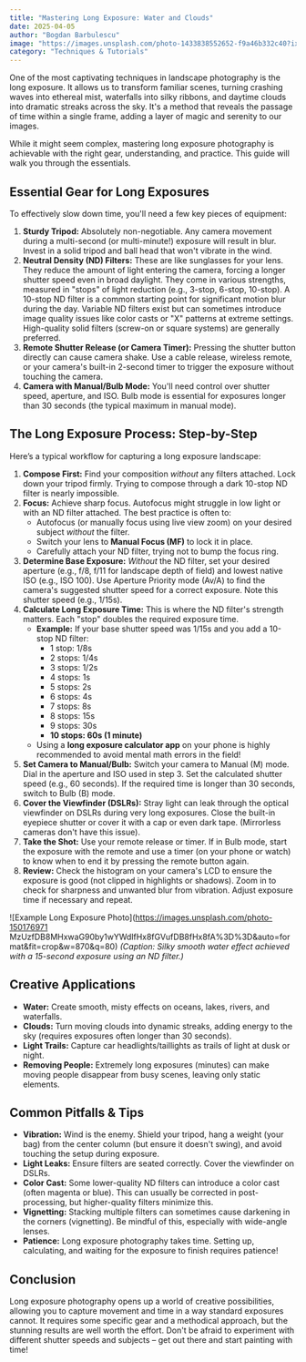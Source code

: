 ```yaml
---
title: "Mastering Long Exposure: Water and Clouds"
date: 2025-04-05 
author: "Bogdan Barbulescu"
image: "https://images.unsplash.com/photo-1433838552652-f9a46b332c40?ixlib=rb-4.0.3&ixid=M3wxMjA3fDB8MHxwaG90by1wYWdlfHx8fGVufDB8fHx8fA%3D%3D&auto=format&fit=crop&w=870&q=80" # Example relevant image
category: "Techniques & Tutorials"
---
```




One of the most captivating techniques in landscape photography is the long exposure. It allows us to transform familiar scenes, turning crashing waves into ethereal mist, waterfalls into silky ribbons, and daytime clouds into dramatic streaks across the sky. It's a method that reveals the passage of time within a single frame, adding a layer of magic and serenity to our images.

While it might seem complex, mastering long exposure photography is achievable with the right gear, understanding, and practice. This guide will walk you through the essentials.

## Essential Gear for Long Exposures

To effectively slow down time, you'll need a few key pieces of equipment:

1.  **Sturdy Tripod:** Absolutely non-negotiable. Any camera movement during a multi-second (or multi-minute!) exposure will result in blur. Invest in a solid tripod and ball head that won't vibrate in the wind.
2.  **Neutral Density (ND) Filters:** These are like sunglasses for your lens. They reduce the amount of light entering the camera, forcing a longer shutter speed even in broad daylight. They come in various strengths, measured in "stops" of light reduction (e.g., 3-stop, 6-stop, 10-stop). A 10-stop ND filter is a common starting point for significant motion blur during the day. Variable ND filters exist but can sometimes introduce image quality issues like color casts or "X" patterns at extreme settings. High-quality solid filters (screw-on or square systems) are generally preferred.
3.  **Remote Shutter Release (or Camera Timer):** Pressing the shutter button directly can cause camera shake. Use a cable release, wireless remote, or your camera's built-in 2-second timer to trigger the exposure without touching the camera.
4.  **Camera with Manual/Bulb Mode:** You'll need control over shutter speed, aperture, and ISO. Bulb mode is essential for exposures longer than 30 seconds (the typical maximum in manual mode).

## The Long Exposure Process: Step-by-Step

Here’s a typical workflow for capturing a long exposure landscape:

1.  **Compose First:** Find your composition *without* any filters attached. Lock down your tripod firmly. Trying to compose through a dark 10-stop ND filter is nearly impossible.
2.  **Focus:** Achieve sharp focus. Autofocus might struggle in low light or with an ND filter attached. The best practice is often to:
    *   Autofocus (or manually focus using live view zoom) on your desired subject *without* the filter.
    *   Switch your lens to **Manual Focus (MF)** to lock it in place.
    *   Carefully attach your ND filter, trying not to bump the focus ring.
3.  **Determine Base Exposure:** *Without* the ND filter, set your desired aperture (e.g., f/8, f/11 for landscape depth of field) and lowest native ISO (e.g., ISO 100). Use Aperture Priority mode (Av/A) to find the camera's suggested shutter speed for a correct exposure. Note this shutter speed (e.g., 1/15s).
4.  **Calculate Long Exposure Time:** This is where the ND filter's strength matters. Each "stop" doubles the required exposure time.
    *   **Example:** If your base shutter speed was 1/15s and you add a 10-stop ND filter:
        *   1 stop: 1/8s
        *   2 stops: 1/4s
        *   3 stops: 1/2s
        *   4 stops: 1s
        *   5 stops: 2s
        *   6 stops: 4s
        *   7 stops: 8s
        *   8 stops: 15s
        *   9 stops: 30s
        *   **10 stops: 60s (1 minute)**
    *   Using a **long exposure calculator app** on your phone is highly recommended to avoid mental math errors in the field!
5.  **Set Camera to Manual/Bulb:** Switch your camera to Manual (M) mode. Dial in the aperture and ISO used in step 3. Set the calculated shutter speed (e.g., 60 seconds). If the required time is longer than 30 seconds, switch to Bulb (B) mode.
6.  **Cover the Viewfinder (DSLRs):** Stray light can leak through the optical viewfinder on DSLRs during very long exposures. Close the built-in eyepiece shutter or cover it with a cap or even dark tape. (Mirrorless cameras don't have this issue).
7.  **Take the Shot:** Use your remote release or timer. If in Bulb mode, start the exposure with the remote and use a timer (on your phone or watch) to know when to end it by pressing the remote button again.
8.  **Review:** Check the histogram on your camera's LCD to ensure the exposure is good (not clipped in highlights or shadows). Zoom in to check for sharpness and unwanted blur from vibration. Adjust exposure time if necessary and repeat.

![Example Long Exposure Photo](https://images.unsplash.com/photo-150176971 MzUzfDB8MHxwaG90by1wYWdlfHx8fGVufDB8fHx8fA%3D%3D&auto=format&fit=crop&w=870&q=80)
*(Caption: Silky smooth water effect achieved with a 15-second exposure using an ND filter.)*

## Creative Applications

*   **Water:** Create smooth, misty effects on oceans, lakes, rivers, and waterfalls.
*   **Clouds:** Turn moving clouds into dynamic streaks, adding energy to the sky (requires exposures often longer than 30 seconds).
*   **Light Trails:** Capture car headlights/taillights as trails of light at dusk or night.
*   **Removing People:** Extremely long exposures (minutes) can make moving people disappear from busy scenes, leaving only static elements.

## Common Pitfalls & Tips

*   **Vibration:** Wind is the enemy. Shield your tripod, hang a weight (your bag) from the center column (but ensure it doesn't swing), and avoid touching the setup during exposure.
*   **Light Leaks:** Ensure filters are seated correctly. Cover the viewfinder on DSLRs.
*   **Color Cast:** Some lower-quality ND filters can introduce a color cast (often magenta or blue). This can usually be corrected in post-processing, but higher-quality filters minimize this.
*   **Vignetting:** Stacking multiple filters can sometimes cause darkening in the corners (vignetting). Be mindful of this, especially with wide-angle lenses.
*   **Patience:** Long exposure photography takes time. Setting up, calculating, and waiting for the exposure to finish requires patience!

## Conclusion

Long exposure photography opens up a world of creative possibilities, allowing you to capture movement and time in a way standard exposures cannot. It requires some specific gear and a methodical approach, but the stunning results are well worth the effort. Don't be afraid to experiment with different shutter speeds and subjects – get out there and start painting with time!